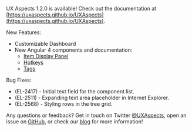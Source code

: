UX Aspects 1.2.0 is available! Check out the documentation at [https://uxaspects.github.io/UXAspects](https://uxaspects.github.io/UXAspects).

New Features:
* Customizable Dashboard
* New Angular 4 components and documentation:
    * [Item Display Panel](/components/panels#item-display-panel)
    * [Hotkeys](/components/keyboard#hotkeys)
    * [Tags](/components/input-controls#tags)

Bug Fixes:
* (EL-2417) - Initial text field for the component list.
* (EL-2511) - Expanding text area placeholder in Internet Explorer.
* (EL-2568) - Styling rows in the tree grid.

Any questions or feedback? Get in touch on Twitter [@UXAspects](https://twitter.com/UXAspects), open an issue on [GitHub](https://github.com/UXAspects/UXAspects/issues), or check our [blog](https://uxaspects.github.io/UXAspects/#/blog) for more information!